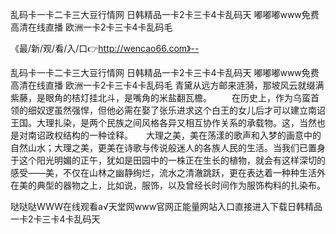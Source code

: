 乱码卡一卡二卡三大豆行情网
日韩精品一卡2卡三卡4卡乱码天
嘟嘟嘟www免费高清在线直播
欧洲一卡2卡三卡4卡乱码毛


《最/新/观/看/入/口👉http://wencao66.com》--

乱码卡一卡二卡三大豆行情网
日韩精品一卡2卡三卡4卡乱码天
嘟嘟嘟www免费高清在线直播
欧洲一卡2卡三卡4卡乱码毛
青黛从远方邮来涟漪，那坡风云就缀满紫藤，是眼角的桔灯挂北斗，是嘴角的米盐翻瓦檐。
　　在历史上，作为乌蛮首领的细奴逻虽然强悍，但他必需在娶了张乐进求这个白王的女儿后才可以建立南诏王国。大理扎染，是两个民族之间风格各异又相互协作关系的承载物。这，当然也是对南诏政权结构的一种诠释。　　大理之美，美在荡漾的歌声和入梦的画意中的自然山水；大理之美，更美在诗歌与传说般迷人的各族人民的生活。当我们已置身于这个阳光明媚的正午，犹如是田园中的一株正在生长的植物，就会有这样深切的感受——美，不仅在山林之幽静绚烂，流水之清澈跳跃，更在表达着一种种生活外在美的典型的器物之上，比如说，服饰，以及曾经长时间作为服饰构料的扎染布。





哒哒哒WWW在线观看а√天堂网www官网正能量网站入口直接进入下载日韩精品一卡2卡三卡4卡乱码天
